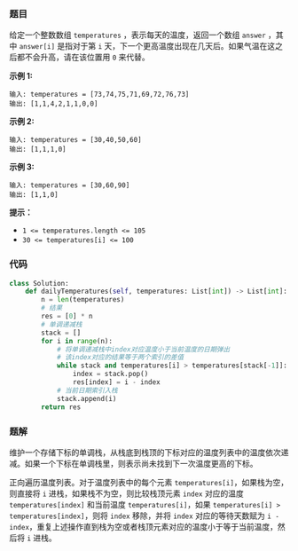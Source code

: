 ### 题目

给定一个整数数组 `temperatures` ，表示每天的温度，返回一个数组 `answer` ，其中 `answer[i]` 是指对于第 `i` 天，下一个更高温度出现在几天后。如果气温在这之后都不会升高，请在该位置用 `0` 来代替。

**示例 1:**

```
输入: temperatures = [73,74,75,71,69,72,76,73]
输出: [1,1,4,2,1,1,0,0]
```

**示例 2:**

```
输入: temperatures = [30,40,50,60]
输出: [1,1,1,0]
```

**示例 3:**

```
输入: temperatures = [30,60,90]
输出: [1,1,0]
``` 

**提示：**

- `1 <= temperatures.length <= 105`
- `30 <= temperatures[i] <= 100`

### 代码

```python
class Solution:
    def dailyTemperatures(self, temperatures: List[int]) -> List[int]:
        n = len(temperatures)
        # 结果
        res = [0] * n
        # 单调递减栈
        stack = []
        for i in range(n):
            # 将单调递减栈中index对应温度小于当前温度的日期弹出
            # 该index对应的结果等于两个索引的差值
            while stack and temperatures[i] > temperatures[stack[-1]]:
                index = stack.pop()
                res[index] = i - index
            # 当前日期索引入栈
            stack.append(i)
        return res
```

### 题解

维护一个存储下标的单调栈，从栈底到栈顶的下标对应的温度列表中的温度依次递减。如果一个下标在单调栈里，则表示尚未找到下一次温度更高的下标。

正向遍历温度列表。对于温度列表中的每个元素 `temperatures[i]`，如果栈为空，则直接将 `i` 进栈，如果栈不为空，则比较栈顶元素 `index` 对应的温度 `temperatures[index]` 和当前温度 `temperatures[i]`，如果 `temperatures[i] > temperatures[index]`，则将 `index` 移除，并将 `index` 对应的等待天数赋为 `i - index`，重复上述操作直到栈为空或者栈顶元素对应的温度小于等于当前温度，然后将 `i` 进栈。

